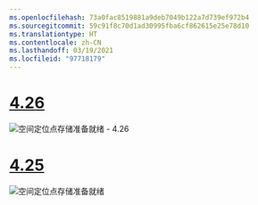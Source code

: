 ```yaml
---
ms.openlocfilehash: 73a0fac8519881a9deb7049b122a7d739ef972b4
ms.sourcegitcommit: 59c91f8c70d1ad30995fba6cf862615e25e78d10
ms.translationtype: HT
ms.contentlocale: zh-CN
ms.lasthandoff: 03/19/2021
ms.locfileid: "97718179"
---
```

# <a name="426"></a>[4.26](#tab/426)

![空间定位点存储准备就绪 - 4.26](../images/local-spatial-anchors-img-01.png)

# <a name="425"></a>[4.25](#tab/425)

![空间定位点存储准备就绪](../images/unreal-spatialanchors-store-ready.PNG)
